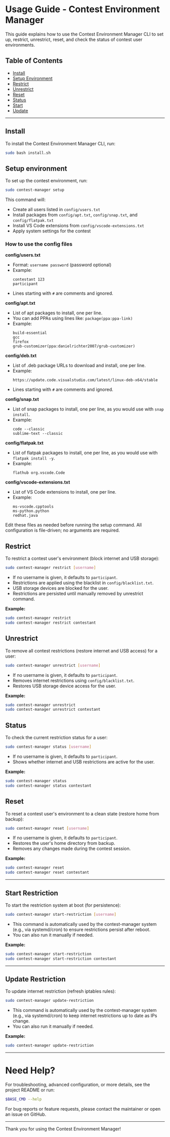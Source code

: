 # Usage Guide - Contest Environment Manager

This guide explains how to use the Contest Environment Manager CLI to set up, restrict, unrestrict, reset, and check the status of contest user environments.

## Table of Contents

- [Install](#install)
- [Setup Environment](#setup)
- [Restrict](#restrict)
- [Unrestrict](#unrestrict)
- [Reset](#reset)
- [Status](#status)
- [Start](#start)
- [Update](#update)

---

## Install

To install the Contest Environment Manager CLI, run:

```bash
sudo bash install.sh
```




## Setup environment

To set up the contest environment, run:

```bash
sudo contest-manager setup
```

This command will:
- Create all users listed in `config/users.txt`
- Install packages from `config/apt.txt`, `config/snap.txt`, and `config/flatpak.txt`
- Install VS Code extensions from `config/vscode-extensions.txt`
- Apply system settings for the contest

### How to use the config files

**config/users.txt**
  - Format: `username password` (password optional)
  - Example:
    ```
    contestant 123
    participant
    ```
  - Lines starting with `#` are comments and ignored.

**config/apt.txt**
  - List of apt packages to install, one per line.
  - You can add PPAs using lines like: `package(ppa:ppa-link)`
  - Example:
    ```
    build-essential
    gcc
    firefox
    grub-customizer(ppa:danielrichter2007/grub-customizer)
    ```

**config/deb.txt**
  - List of .deb package URLs to download and install, one per line.
  - Example:
    ```
    https://update.code.visualstudio.com/latest/linux-deb-x64/stable
    ```
  - Lines starting with `#` are comments and ignored.

**config/snap.txt**
  - List of snap packages to install, one per line, as you would use with `snap install`.
  - Example:
    ```
    code --classic
    sublime-text --classic
    ```

**config/flatpak.txt**
  - List of flatpak packages to install, one per line, as you would use with `flatpak install -y`.
  - Example:
    ```
    flathub org.vscode.Code
    ```

**config/vscode-extensions.txt**
  - List of VS Code extensions to install, one per line.
  - Example:
    ```
    ms-vscode.cpptools
    ms-python.python
    redhat.java
    ```

Edit these files as needed before running the setup command. All configuration is file-driven; no arguments are required.

## Restrict

To restrict a contest user's environment (block internet and USB storage):

```bash
sudo contest-manager restrict [username]
```

- If no username is given, it defaults to `participant`.
- Restrictions are applied using the blacklist in `config/blacklist.txt`.
- USB storage devices are blocked for the user.
- Restrictions are persisted until manually removed by unrestrict command.

**Example:**
```bash
sudo contest-manager restrict
sudo contest-manager restrict contestant
```

## Unrestrict

To remove all contest restrictions (restore internet and USB access) for a user:

```bash
sudo contest-manager unrestrict [username]
```

- If no username is given, it defaults to `participant`.
- Removes internet restrictions using `config/blacklist.txt`.
- Restores USB storage device access for the user.

**Example:**
```bash
sudo contest-manager unrestrict
sudo contest-manager unrestrict contestant
```
## Status

To check the current restriction status for a user:

```bash
sudo contest-manager status [username]
```

- If no username is given, it defaults to `participant`.
- Shows whether internet and USB restrictions are active for the user.

**Example:**
```bash
sudo contest-manager status
sudo contest-manager status contestant
```

## Reset

To reset a contest user's environment to a clean state (restore home from backup):

```bash
sudo contest-manager reset [username]
```

- If no username is given, it defaults to `participant`.
- Restores the user's home directory from backup.
- Removes any changes made during the contest session.

**Example:**
```bash
sudo contest-manager reset
sudo contest-manager reset contestant
```

---


## Start Restriction

To start the restriction system at boot (for persistence):

```bash
sudo contest-manager start-restriction [username]
```

- This command is automatically used by the contest-manager system (e.g., via systemd/cron) to ensure restrictions persist after reboot.
- You can also run it manually if needed.

**Example:**
```bash
sudo contest-manager start-restriction
sudo contest-manager start-restriction contestant
```

---


## Update Restriction

To update internet restriction (refresh iptables rules):

```bash
sudo contest-manager update-restriction
```

- This command is automatically used by the contest-manager system (e.g., via systemd/cron) to keep internet restrictions up to date as IPs change.
- You can also run it manually if needed.

**Example:**
```bash
sudo contest-manager update-restriction
```

---

# Need Help?

For troubleshooting, advanced configuration, or more details, see the project README or run:

```bash
$BASE_CMD --help
```

For bug reports or feature requests, please contact the maintainer or open an issue on GitHub.

---

Thank you for using the Contest Environment Manager!

